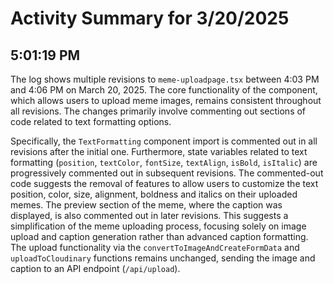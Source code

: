 # Activity Summary for 3/20/2025

## 5:01:19 PM
The log shows multiple revisions to `meme-uploadpage.tsx` between 4:03 PM and 4:06 PM on March 20, 2025.  The core functionality of the component, which allows users to upload meme images, remains consistent throughout all revisions.  The changes primarily involve commenting out sections of code related to text formatting options.

Specifically,  the `TextFormatting` component import is commented out in all revisions after the initial one.  Furthermore, state variables related to text formatting (`position`, `textColor`, `fontSize`, `textAlign`, `isBold`, `isItalic`) are progressively commented out in subsequent revisions.  The commented-out code suggests the removal of features to allow users to customize the text position, color, size, alignment, boldness and italics on their uploaded memes. The preview section of the meme, where the caption was displayed, is also commented out in later revisions.  This suggests a simplification of the meme uploading process, focusing solely on image upload and caption generation rather than advanced caption formatting.  The upload functionality via the `convertToImageAndCreateFormData` and `uploadToCloudinary` functions remains unchanged, sending the image and caption to an API endpoint (`/api/upload`).
